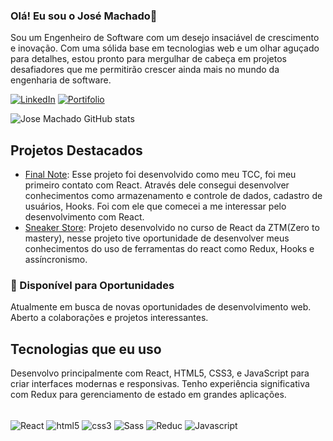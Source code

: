 ### Olá! Eu sou o José Machado👋

Sou um Engenheiro de Software com um desejo insaciável de crescimento e inovação. Com uma sólida base em tecnologias web e um olhar aguçado para detalhes, estou pronto para mergulhar de cabeça em projetos desafiadores que me permitirão crescer ainda mais no mundo da engenharia de software.

[![LinkedIn](https://img.shields.io/badge/LinkedIn-0077B5?style=for-the-badge&logo=linkedin&logoColor=white)](https://www.linkedin.com/in/jos%C3%A9-guilherme-benites-machado-a905b4170/)
[![Portifolio](https://img.shields.io/badge/Portfolio-%23000000.svg?style=for-the-badge&logo=firefox&logoColor=#FF7139)](https://machadojose.netlify.app)

![Jose Machado GitHub stats](https://github-readme-stats.vercel.app/api?username=machadojose1008&show_icons=true&theme=dracula)



## Projetos Destacados

- [Final Note](https://github.com/machadojose1008/Final-Note): Esse projeto foi desenvolvido como meu TCC, foi meu primeiro contato com React. Através dele consegui desenvolver conhecimentos como armazenamento e controle de dados, cadastro de usuários, Hooks. Foi com ele que comecei a me interessar pelo desenvolvimento com React.
- [Sneaker Store](https://github.com/machadojose1008/clothing-site): Projeto desenvolvido no curso de React da ZTM(Zero to mastery), nesse projeto tive oportunidade de desenvolver meus conhecimentos do uso de ferramentas do react como Redux, Hooks e assíncronismo.

### 💼 Disponível para Oportunidades
Atualmente em busca de novas oportunidades de desenvolvimento web. Aberto a colaborações e projetos interessantes.


## Tecnologias que eu uso

Desenvolvo principalmente com React, HTML5, CSS3, e JavaScript para criar interfaces modernas e responsivas. Tenho experiência significativa com Redux para gerenciamento de estado em grandes aplicações.

<div styles="display:inline_block"><br/>
    <img align='center' alt='React' src=https://img.shields.io/badge/React-20232A?style=for-the-badge&logo=react&logoColor=61DAFB />
    <img align='center' alt='html5' src=https://img.shields.io/badge/HTML5-E34F26?style=for-the-badge&logo=html5&logoColor=white />
    <img align='center' alt='css3' src=	https://img.shields.io/badge/CSS3-1572B6?style=for-the-badge&logo=css3&logoColor=white />
    <img align='center' alt='Sass' src=	https://img.shields.io/badge/Sass-CC6699?style=for-the-badge&logo=sass&logoColor=white />
    <img align='center' alt='Reduc' src=	https://img.shields.io/badge/Redux-593D88?style=for-the-badge&logo=redux&logoColor=white />
    <img align='center' alt='Javascript' src=	https://img.shields.io/badge/JavaScript-323330?style=for-the-badge&logo=javascript&logoColor=F7DF1E />
</div>

